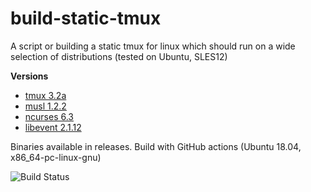 # build-static-tmux

A script or building a static tmux for linux which should run on a wide selection of distributions (tested on Ubuntu, SLES12)

**Versions**
* [tmux 3.2a](https://github.com/tmux/tmux/)
* [musl 1.2.2](https://www.musl-libc.org/)
* [ncurses 6.3](https://invisible-island.net/ncurses/)
* [libevent 2.1.12](https://github.com/libevent/libevent/)

Binaries available in releases.
Build with GitHub actions (Ubuntu 18.04, x86_64-pc-linux-gnu)

![Build Status](https://github.com/mjakob-gh/build-static-tmux/actions/workflows/build.yml/badge.svg)
